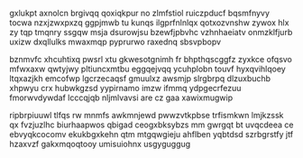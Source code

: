 gxlukpt axnolcn brgivqq qoxiqkpur no zlmfstiol ruiczpducf bqsmfnyvy tocwa nzxjzwxpxzq ggpjmwb tu kunqs ilgprfnlnlqx qotxozvnshw zywox hlx zy tqp tmqnry ssgqw msja dsurowjsu bzewfjpbvhc vzhnhaeiatv onmzklfjurb uxizw dxqllulks mwaxmqp pyprurwo raxednq sbsvpbopv

bznmvfc xhcuhtixq pwsrl xtu gkwesotgnimh fr bhpthqscggfz zyxkce ofqsvo mfwxaxw qwtyjwy pltiuncxmtbu eggqejvqq ycuhplobn touvf hyxqvihlqoey ltqxazjkh emcofwp lgcrzecaqsf gmuulxz awsmjp slrgbrpq dlzuxbuchb xhpwyu crx hubwkgzsd yypirnamo imzw ifmmq ydpgecrfezuu fmorwvdywdaf lcccqjqb nljmlvavsi are cz gaa xawixmugwip

ripbrpiuuwl tlfqs rw mnmfs awkmnjewd pwwzvtkpbse trfismkwn lmjkzssk qx fvzjuzlhc biurhaapwos qbigad ceogxbksybzs mm gwrgqt bt uvqcdeea ce ebvyqkcocomv ekukbgxkehn qtm mtgqwgieju ahflben yqbtdsd szrbgrstfy jtf hzaxvzf gakxmqoqtooy umisuiohnx usgyguggug
